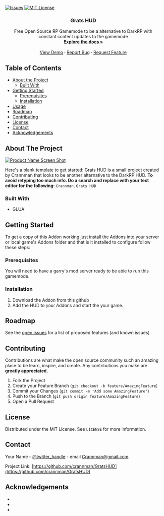 [![Issues][issues-shield]][issues-url]
[![MIT License][license-shield]][license-url]





  <h3 align="center">Grats HUD</h3>

  <p align="center">
    Free Open Source RP Gamemode to be a alternative to DarkRP with constant content updates to the gamemode
    <br />
    <a href="https://github.com/crannman/GratsHUD"><strong>Explore the docs »</strong></a>
    <br />
    <br />
    <a href="https://github.com/crannman/GratsHUD">View Demo</a>
    ·
    <a href="https://github.com/crannman/GratsHUD/issues">Report Bug</a>
    ·
    <a href="https://github.com/crannman/GratsHUD/issues">Request Feature</a>
  </p>
</p>



<!-- TABLE OF CONTENTS -->
## Table of Contents

* [About the Project](#about-the-project)
  * [Built With](#built-with)
* [Getting Started](#getting-started)
  * [Prerequisites](#prerequisites)
  * [Installation](#installation)
* [Usage](#usage)
* [Roadmap](#roadmap)
* [Contributing](#contributing)
* [License](#license)
* [Contact](#contact)
* [Acknowledgements](#acknowledgements)



<!-- ABOUT THE PROJECT -->
## About The Project

[![Product Name Screen Shot][product-screenshot]](https://example.com)

Here's a blank template to get started:
Grats HUD is a small project created by Crannman that looks to be another alternative to the DarkRP HUD.
**To avoid retyping too much info. Do a search and replace with your text editor for the following:**
`Crannman`, `Grats HUD`


### Built With

* []() GLUA




<!-- GETTING STARTED -->
## Getting Started
To get a copy of this Addon working just install the Addons into your server or local game's Addons folder and that is it installed to configure follow these steps:

### Prerequisites

You will need to have a garry's mod server ready to be able to run this gamemode.

### Installation

1. Download the Addon from this github
2. Add the HUD to your Addons and start the your game.



<!-- ROADMAP -->
## Roadmap

See the [open issues](https://github.com/crannman/GratsHUD/issues) for a list of proposed features (and known issues).



<!-- CONTRIBUTING -->
## Contributing

Contributions are what make the open source community such an amazing place to be learn, inspire, and create. Any contributions you make are **greatly appreciated**.

1. Fork the Project
2. Create your Feature Branch (`git checkout -b feature/AmazingFeature`)
3. Commit your Changes (`git commit -m 'Add some AmazingFeature'`)
4. Push to the Branch (`git push origin feature/AmazingFeature`)
5. Open a Pull Request



<!-- LICENSE -->
## License

Distributed under the MIT License. See `LICENSE` for more information.



<!-- CONTACT -->
## Contact

Your Name - [@twitter_handle](https://twitter.com/ProtocolServers) - email Crannman@gmail.com

Project Link: [https://github.com/crannman/GratsHUD](https://github.com/crannman/GratsHUD)



<!-- ACKNOWLEDGEMENTS -->
## Acknowledgements

* []()
* []()
* []()





<!-- MARKDOWN LINKS & IMAGES -->
<!-- https://www.markdownguide.org/basic-syntax/#reference-style-links -->
[contributors-shield]: https://img.shields.io/github/contributors/othneildrew/Best-README-Template.svg?style=flat-square
[contributors-url]: https://github.com/othneildrew/Best-README-Template/graphs/contributors
[forks-shield]: https://img.shields.io/github/forks/othneildrew/Best-README-Template.svg?style=flat-square
[forks-url]: https://github.com/othneildrew/Best-README-Template/network/members
[stars-shield]: https://img.shields.io/github/stars/othneildrew/Best-README-Template.svg?style=flat-square
[stars-url]: https://github.com/othneildrew/Best-README-Template/stargazers
[issues-shield]: https://img.shields.io/github/issues/othneildrew/Best-README-Template.svg?style=flat-square
[issues-url]: https://github.com/othneildrew/Best-README-Template/issues
[license-shield]: https://img.shields.io/github/license/othneildrew/Best-README-Template.svg?style=flat-square
[license-url]: https://github.com/othneildrew/Best-README-Template/blob/master/LICENSE.txt
[linkedin-shield]: https://img.shields.io/badge/-LinkedIn-black.svg?style=flat-square&logo=linkedin&colorB=555
[linkedin-url]: https://linkedin.com/in/othneildrew
[product-screenshot]: images/screenshot.png
